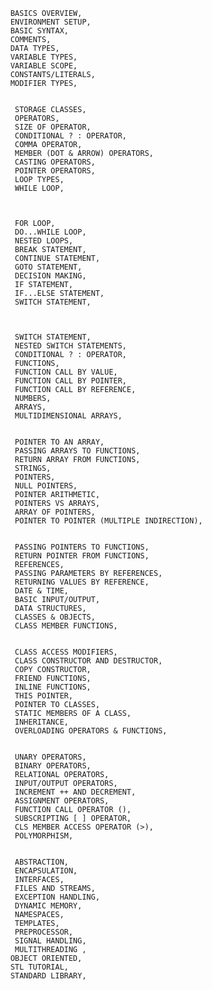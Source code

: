 
        BASICS OVERVIEW,
        ENVIRONMENT SETUP,
        BASIC SYNTAX,
        COMMENTS,
        DATA TYPES,
        VARIABLE TYPES,
        VARIABLE SCOPE,
        CONSTANTS/LITERALS,
        MODIFIER TYPES,


         STORAGE CLASSES,
         OPERATORS,
         SIZE OF OPERATOR,
         CONDITIONAL ? : OPERATOR,
         COMMA OPERATOR,
         MEMBER (DOT & ARROW) OPERATORS,
         CASTING OPERATORS,
         POINTER OPERATORS,
         LOOP TYPES,
         WHILE LOOP,



         FOR LOOP,
         DO...WHILE LOOP,
         NESTED LOOPS,
         BREAK STATEMENT,
         CONTINUE STATEMENT,
         GOTO STATEMENT,
         DECISION MAKING,
         IF STATEMENT,
         IF...ELSE STATEMENT,
         SWITCH STATEMENT,



         SWITCH STATEMENT,
         NESTED SWITCH STATEMENTS,
         CONDITIONAL ? : OPERATOR,
         FUNCTIONS,
         FUNCTION CALL BY VALUE,
         FUNCTION CALL BY POINTER,
         FUNCTION CALL BY REFERENCE,
         NUMBERS,
         ARRAYS,
         MULTIDIMENSIONAL ARRAYS,


         POINTER TO AN ARRAY,
         PASSING ARRAYS TO FUNCTIONS,
         RETURN ARRAY FROM FUNCTIONS,
         STRINGS,
         POINTERS,
         NULL POINTERS,
         POINTER ARITHMETIC,
         POINTERS VS ARRAYS,
         ARRAY OF POINTERS,
         POINTER TO POINTER (MULTIPLE INDIRECTION),


         PASSING POINTERS TO FUNCTIONS,
         RETURN POINTER FROM FUNCTIONS,
         REFERENCES,
         PASSING PARAMETERS BY REFERENCES,
         RETURNING VALUES BY REFERENCE,
         DATE & TIME,
         BASIC INPUT/OUTPUT,
         DATA STRUCTURES,
         CLASSES & OBJECTS,
         CLASS MEMBER FUNCTIONS,


         CLASS ACCESS MODIFIERS,
         CLASS CONSTRUCTOR AND DESTRUCTOR,
         COPY CONSTRUCTOR,
         FRIEND FUNCTIONS,
         INLINE FUNCTIONS,
         THIS POINTER,
         POINTER TO CLASSES,
         STATIC MEMBERS OF A CLASS,
         INHERITANCE,
         OVERLOADING OPERATORS & FUNCTIONS,


         UNARY OPERATORS,
         BINARY OPERATORS,
         RELATIONAL OPERATORS,
         INPUT/OUTPUT OPERATORS,
         INCREMENT ++ AND DECREMENT,
         ASSIGNMENT OPERATORS,
         FUNCTION CALL OPERATOR (),
         SUBSCRIPTING [ ] OPERATOR,
         CLS MEMBER ACCESS OPERATOR (>),
         POLYMORPHISM,


         ABSTRACTION,
         ENCAPSULATION,
         INTERFACES,
         FILES AND STREAMS,
         EXCEPTION HANDLING,
         DYNAMIC MEMORY,
         NAMESPACES,
         TEMPLATES,
         PREPROCESSOR,
         SIGNAL HANDLING,
         MULTITHREADING ,
        OBJECT ORIENTED,
        STL TUTORIAL,
        STANDARD LIBRARY,
